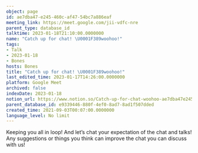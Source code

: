 ```yaml
---
object: page
id: ae7dba47-e245-460c-af47-54bc7a886eaf
meeting_link: https://meet.google.com/jii-vdfc-nre
parent_type: database_id
talktime: 2023-01-18T21:10:00.0000000
name: "Catch up for chat! \U0001F389woohoo!"
tags:
- Talk
- 2023-01-18
- Bones
hosts: Bones
title: "Catch up for chat! \U0001F389woohoo!"
last_edited_time: 2023-01-17T14:26:00.0000000
platform: Google Meet
archived: false
indexDate: 2023-01-18
notion_url: https://www.notion.so/Catch-up-for-chat-woohoo-ae7dba47e245460caf4754bc7a886eaf
parent_database_id: e9339446-880f-4ef0-8ad7-8ad1f507dded
created_time: 2021-09-03T00:07:00.0000000
language_level: No limit
---
```


Keeping you all in loop! And let’s chat your expectation of the chat and talks!
Any suggestions or things you think can improve the chat you can discuss with us!





